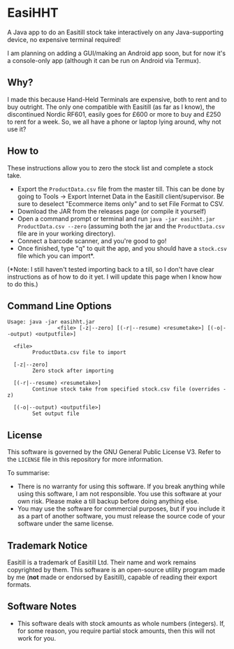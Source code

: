 # EasiHHT
A Java app to do an Easitill stock take interactively on any Java-supporting device, no expensive terminal required!

I am planning on adding a GUI/making an Android app soon, but for now it's a console-only app (although it can be run on Android via Termux).

## Why?
I made this because Hand-Held Terminals are expensive, both to rent and to buy outright. The only one compatible with Easitill (as far as I know), the discontinued Nordic RF601, easily goes for £600 or more to buy and £250 to rent for a week. 
So, we all have a phone or laptop lying around, why not use it?

## How to
These instructions allow you to zero the stock list and complete a stock take.
* Export the `ProductData.csv` file from the master till. This can be done by going to Tools -> Export Internet Data in the Easitill client/supervisor. Be sure to deselect "Ecommerce items only" and to set File Format to CSV.
* Download the JAR from the releases page (or compile it yourself)
* Open a command prompt or terminal and run `java -jar easihht.jar ProductData.csv --zero` (assuming both the jar and the `ProductData.csv` file are in your working directory).
* Connect a barcode scanner, and you're good to go!
* Once finished, type "q" to quit the app, and you should have a `stock.csv` file which you can import*.

(*Note: I still haven't tested importing back to a till, so I don't have clear instructions as of how to do it yet. I will update this page when I know how to do this.)

## Command Line Options
```
Usage: java -jar easihht.jar
                <file> [-z|--zero] [(-r|--resume) <resumetake>] [(-o|--output) <outputfile>]

  <file>
        ProductData.csv file to import

  [-z|--zero]
        Zero stock after importing

  [(-r|--resume) <resumetake>]
        Continue stock take from specified stock.csv file (overrides -z)

  [(-o|--output) <outputfile>]
        Set output file
```

## License
This software is governed by the GNU General Public License V3. Refer to the `LICENSE` file in this repository for more information.

To summarise:
* There is no warranty for using this software. If you break anything while using this software, I am not responsible. You use this software at your own risk. Please make a till backup before doing anything else.
* You may use the software for commercial purposes, but if you include it as a part of another software, you must release the source code of your software under the same license.

## Trademark Notice
Easitill is a trademark of Easitill Ltd. Their name and work remains copyrighted by them.
This software is an open-source utility program made by me (**not** made or endorsed by Easitill), capable of reading their export formats.

## Software Notes
* This software deals with stock amounts as whole numbers (integers). If, for some reason, you require partial stock amounts, then this will not work for you.